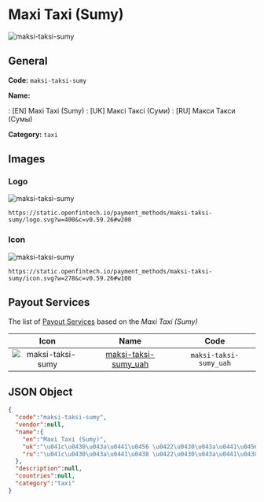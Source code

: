
# Maxi Taxi (Sumy) 
![maksi-taksi-sumy](https://static.openfintech.io/payment_methods/maksi-taksi-sumy/logo.svg?w=400&c=v0.59.26#w200)  

## General 
**Code:** `maksi-taksi-sumy` 
 
**Name:** 
 
:	[EN] Maxi Taxi (Sumy) 
:	[UK] Максі Таксі (Суми) 
:	[RU] Макси Такси (Сумы) 
 
**Category:** `taxi` 
 

## Images 

### Logo 
![maksi-taksi-sumy](https://static.openfintech.io/payment_methods/maksi-taksi-sumy/logo.svg?w=400&c=v0.59.26#w200)  

```
https://static.openfintech.io/payment_methods/maksi-taksi-sumy/logo.svg?w=400&c=v0.59.26#w200
```  

### Icon 
![maksi-taksi-sumy](https://static.openfintech.io/payment_methods/maksi-taksi-sumy/icon.svg?w=278&c=v0.59.26#w100)  

```
https://static.openfintech.io/payment_methods/maksi-taksi-sumy/icon.svg?w=278&c=v0.59.26#w100
```  

## Payout Services 
 
The list of [Payout Services](/payout-services/) based on the _Maxi Taxi (Sumy)_ 

|Icon|Name|Code| 
|:---:|:---:|:---:| 
|![maksi-taksi-sumy](https://static.openfintech.io/payout_methods/maksi-taksi-sumy/icon.png?w=278&c=v0.59.26#w40) |[maksi-taksi-sumy_uah](/payout-services/maksi-taksi-sumy_uah/)|`maksi-taksi-sumy_uah`| 
 

## JSON Object 

```json
{
  "code":"maksi-taksi-sumy",
  "vendor":null,
  "name":{
    "en":"Maxi Taxi (Sumy)",
    "uk":"\u041c\u0430\u043a\u0441\u0456 \u0422\u0430\u043a\u0441\u0456 (\u0421\u0443\u043c\u0438)",
    "ru":"\u041c\u0430\u043a\u0441\u0438 \u0422\u0430\u043a\u0441\u0438 (\u0421\u0443\u043c\u044b)"
  },
  "description":null,
  "countries":null,
  "category":"taxi"
}
```  
